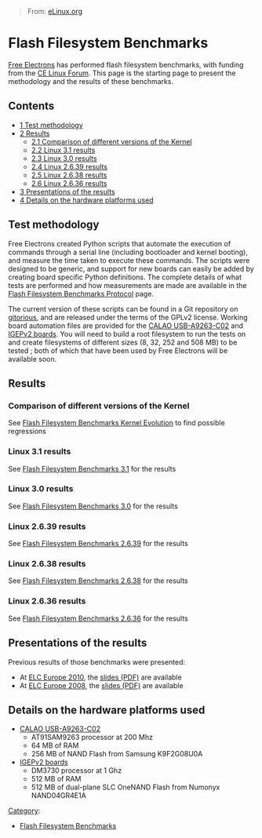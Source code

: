 > From: [eLinux.org](http://eLinux.org/Flash_Filesystem_Benchmarks "http://eLinux.org/Flash_Filesystem_Benchmarks")


# Flash Filesystem Benchmarks



[Free Electrons](http://free-electrons.com) has performed flash
filesystem benchmarks, with funding from the [CE Linux
Forum](http://www.celinuxforum.org/). This page is the starting page to
present the methodology and the results of these benchmarks.

## Contents

-   [1 Test methodology](#test-methodology)
-   [2 Results](#results)
    -   [2.1 Comparison of different versions of the
        Kernel](#comparison-of-different-versions-of-the-kernel)
    -   [2.2 Linux 3.1 results](#linux-3-1-results)
    -   [2.3 Linux 3.0 results](#linux-3-0-results)
    -   [2.4 Linux 2.6.39 results](#linux-2-6-39-results)
    -   [2.5 Linux 2.6.38 results](#linux-2-6-38-results)
    -   [2.6 Linux 2.6.36 results](#linux-2-6-36-results)
-   [3 Presentations of the results](#presentations-of-the-results)
-   [4 Details on the hardware platforms
    used](#details-on-the-hardware-platforms-used)

## Test methodology

Free Electrons created Python scripts that automate the execution of
commands through a serial line (including bootloader and kernel
booting), and measure the time taken to execute these commands. The
scripts were designed to be generic, and support for new boards can
easily be added by creating board specific Python definitions. The
complete details of what tests are performed and how measurements are
made are available in the [Flash Filesystem Benchmarks
Protocol](http://eLinux.org/Flash_Filesystem_Benchmarks_Protocol "Flash Filesystem Benchmarks Protocol")
page.

The current version of these scripts can be found in a Git repository on
[gitorious](https://gitorious.org/ffs-benchmarks/ffs-benchmarks), and
are released under the terms of the GPLv2 license. Working board
automation files are provided for the [CALAO
USB-A9263-C02](http://www.calao-systems.com/articles.php?lng=en&pg=5932)
and [IGEPv2
boards](http://www.igep.es/index.php?option=com_content&view=article&id=46&Itemid=55).
You will need to build a root filesystem to run the tests on and create
filesystems of different sizes (8, 32, 252 and 508 MB) to be tested ;
both of which that have been used by Free Electrons will be available
soon.

## Results

### Comparison of different versions of the Kernel

See [Flash Filesystem Benchmarks Kernel
Evolution](http://eLinux.org/Flash_Filesystem_Benchmarks_Kernel_Evolution "Flash Filesystem Benchmarks Kernel Evolution")
to find possible regressions

### Linux 3.1 results

See [Flash Filesystem Benchmarks
3.1](http://eLinux.org/Flash_Filesystem_Benchmarks_3.1 "Flash Filesystem Benchmarks 3.1")
for the results

### Linux 3.0 results

See [Flash Filesystem Benchmarks
3.0](http://eLinux.org/Flash_Filesystem_Benchmarks_3.0 "Flash Filesystem Benchmarks 3.0")
for the results

### Linux 2.6.39 results

See [Flash Filesystem Benchmarks
2.6.39](http://eLinux.org/Flash_Filesystem_Benchmarks_2.6.39 "Flash Filesystem Benchmarks 2.6.39")
for the results

### Linux 2.6.38 results

See [Flash Filesystem Benchmarks
2.6.38](http://eLinux.org/Flash_Filesystem_Benchmarks_2.6.38 "Flash Filesystem Benchmarks 2.6.38")
for the results

### Linux 2.6.36 results

See [Flash Filesystem Benchmarks
2.6.36](http://eLinux.org/Flash_Filesystem_Benchmarks_2.6.36 "Flash Filesystem Benchmarks 2.6.36")
for the results

## Presentations of the results

Previous results of those benchmarks were presented:

-   At [ELC Europe
    2010](http://www.embeddedlinuxconference.com/elc_europe10/index.html),
    the [slides
    (PDF)](http://eLinux.org/images/d/d7/Elce2010-flash-filesystems.pdf "Elce2010-flash-filesystems.pdf")
    are available
-   At [ELC Europe
    2008](http://www.embeddedlinuxconference.com/elc_europe08/index.html),
    the [slides
    (PDF)](http://eLinux.org/images/a/ab/Flash-filesystems.pdf "Flash-filesystems.pdf")
    are available

## Details on the hardware platforms used

-   [CALAO
    USB-A9263-C02](http://www.calao-systems.com/articles.php?lng=en&pg=5932)
    -   AT91SAM9263 processor at 200 Mhz
    -   64 MB of RAM
    -   256 MB of NAND Flash from Samsung K9F2G08U0A
-   [IGEPv2
    boards](http://www.igep.es/index.php?option=com_content&view=article&id=46&Itemid=55)
    -   DM3730 processor at 1 Ghz
    -   512 MB of RAM
    -   512 MB of dual-plane SLC OneNAND Flash from Numonyx NAND04GR4E1A


[Category](http://eLinux.org/Special:Categories "Special:Categories"):

-   [Flash Filesystem
    Benchmarks](http://eLinux.org/index.php?title=Category:Flash_Filesystem_Benchmarks&action=edit&redlink=1 "Category:Flash Filesystem Benchmarks (page does not exist)")

